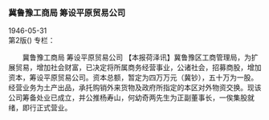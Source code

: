 ### 冀鲁豫工商局  筹设平原贸易公司  

1946-05-31  
第2版()
专栏：

　　冀鲁豫工商局
    筹设平原贸易公司
    【本报荷泽讯】冀鲁豫区工商管理局，为扩展贸易，增加社会财富，已决定将所属商务经营事业，公诸社会，招募商股，增加资本，筹设平原贸易公司。资本总额，暂定为四万万元（冀钞），五十万为一股。经营业务为土产出品，承托购销外来货物及政府所指定的本区对外物资交换。现该公司筹备处业已成立，并公推杨寿山，何幼奇两先生为正副董事长，一俟集股就绪，即行正式营业。  
